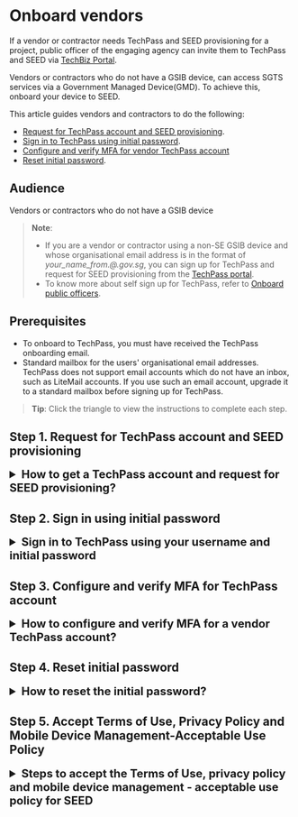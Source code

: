 # Onboard vendors


If a vendor or contractor needs TechPass and SEED provisioning for a project, public officer of the engaging agency can invite them to TechPass and SEED via [TechBiz Portal](portal.techbiz.suite.gov.sg).

Vendors or contractors who do not have a GSIB device, can access SGTS services via a Government Managed Device(GMD). To achieve this, onboard your device to SEED.

This article guides vendors and contractors to do the following:
- [Request for TechPass account and SEED provisioning](#step-1-request-for-techpass-account-and-seed-provisioning).
- [Sign in to TechPass using initial password](#step-2-sign-in-using-initial-password).
- [Configure and verify MFA for vendor TechPass account](#step-3-configure-and-verify-mfa-for-techpass-account)
- [Reset initial password](#step-4-reset-initial-password).

## Audience

Vendors or contractors who do not have a GSIB device

> **Note**:
>- If you are a vendor or contractor using a non-SE GSIB device and whose organisational email address is in the format of *your_name_from.<vendor organisation name>@<acronym for the agency>.gov.sg*, you can sign up for TechPass and request for SEED provisioning from the [TechPass portal](http://portal.techpass.gov.sg).
>- To know more about self sign up for TechPass, refer to [Onboard public officers](onboard-public-officers-using-non-se-machines).

## Prerequisites

- To onboard to TechPass, you must have received the TechPass onboarding email.
- Standard mailbox for the users' organisational email addresses. TechPass does not support email accounts which do not have an inbox, such as LiteMail accounts. If you use such an email account, upgrade it to a standard mailbox before signing up for TechPass.


> **Tip**: Click the triangle to view the instructions to complete each step.

## Step 1. Request for TechPass account and SEED provisioning

<details> <summary style="font-size:20px;font-weight:bold"> How to get a TechPass account and request for SEED provisioning?</summary>

1. Contact your project manager or reporting officer to request for TechPass account and SEED provisioning.

2. Provide the required details in this request such as your official vendor company email address, mobile phone number and project name.

3. If you need SEED, provide your device details.

Your project manager or reporting officer will work with the engaging government agency to provide the requested services.

 > **Additional information**:
 >- When your request is approved, you'll receive two separate onboarding emails for TechPass and SEED.
 >- If you have requested for SEED provisioning, you will receive the SEED onboarding email around the next three business days.
 >- A TechPass account is created for you and will be *pending* to be activated.
 >- It becomes activated when you [sign in to TechPass using initial password](#step-2-sign-in-using-initial-password),[configure and verify MFA for TechPass account](#step-3-configure-and-verify-mfa-for-techpass-account)and [Reset initial password](#step-4-reset-initial-password).
 >- The TechPass and SEED onboarding invitation emails are valid for 30 days. Refer to SEED documentation for more information on what to do if your SEED onboarding invitation has expired.
 >- If you do not onboard to TechPass within 30 days, we will terminate your TechPass account and notify you via email before the termination. You can again request for TechPass and SEED.
 >- Onboard to TechPass before enrolling your non-GSIB or non-DWP device to SEED.
 >- TechPass onboarding email will contain your TechPass username.
 >- The initial password for your TechPass account is texted to your mobile phone. If you have lost or forgotten your initial password, please create a [support request](https://form.gov.sg/#!/5f69797d0666cb0011cc59da).


</details>

## Step 2. Sign in using initial password

<details> <summary style="font-size:20px;font-weight:bold">Sign in to TechPass using your username and initial password</summary>

  1. Go to the appropriate Docs portal environment to **Log in with TechPass**.
   - [Docs portal - staging environment](https://stg.docs.developer.tech.gov.sg/)
   - [Docs portal - production environment](https://docs.developer.tech.gov.sg/)
    <kbd>![log-in-with-techpass](assets/images/access-sgts-services-using-techpass/first.png)</kbd>
  2. Enter your TechPass username and click **Next**.
    <kbd>![vendor-sign-in-1](assets/support/Vendor_email.png)</kbd>
  3. Enter the initial password and click **Sign in**.
    <kbd>![vendor-initial-pwd](assets/support/vendor-initial-password.png)</kbd>

  You will now be directed to configure MFA for your TechPass account.
</details>

## Step 3. Configure and verify MFA for TechPass account

<details> <summary style="font-size:20px;font-weight:bold"> How to configure and verify MFA for a vendor TechPass account?</summary>

  1. Install Microsoft Authenticator on your mobile device.

    <kbd>![vendor-mfa-1](assets/support/vendor-mfa-1.png)</kbd>

  > **Note**: You may install any authenticator. However, as we recommend Microsoft authenticator, this document guides you to configure TechPass MFA using that.

  2. On your mobile device, open Microsoft **Authenticator** and tap **+ Add account** > **Work or School account**.
  3. Tap **Scan a QR code**.
  4. Go back to your computer and click **Next**.
  <kbd>![vendor-mfa-2](assets/support/vendor-mfa-2.png)</kbd>
  5. Scan the QR code on your computer screen and click **Next**. Your TechPass account gets activated and linked to the authenticator app.
    <kbd>![vendor-scan-qr-code](assets/support/vendor-mfa-3.png)</kbd>

  The Authenticator sends a notification to your mobile device to confirm if this verification process was set up correctly.

      <kbd>![vendor-confirms-mfa](assets/support/vendor-mfa-4.png)</kbd>

  6. Tap **APPROVE** on your mobile device and on your computer, you will see that you have approved your sign-in.

      <kbd>![vendor-confirmed-mfa](assets/support/vendor-mfa-5.png)</kbd>

  7. On your computer, click **Next**.
  8. Choose the country code and enter your mobile phone number.
      <kbd>![vendor-mfa-6](assets/support/vendor-mfa-6-new.png)</kbd>
  9. You will receive a six-digit code on this phone number. Enter the six-digit code and click **Next**.

      <kbd>![vendor-mfa-7](assets/support/vendor-mfa-7.png)</kbd>

  10. Click **Next**.

      <kbd>![vendor-mfa-8](assets/support/vendor-mfa-8.png)</kbd>
  11. When you see a success message, click **Done**.
      <kbd>![vendor-mfa-9](assets/support/vendor-mfa-9.png)</kbd>

      Now you will be prompted to reset your initial password.
</details>

## Step 4. Reset initial password

<details> <summary style="font-size:20px;font-weight:bold"> How to reset the initial password?</summary>

  1. Enter your **initial password**, **new password** and retype the new password to confirm.  

  2. Click **Sign in** to proceed with the Terms of Use.

  <kbd>![vendor-mfa-9](assets/support/vendor-update-initial-password.png)</kbd>
</details>

## Step 5. Accept Terms of Use, Privacy Policy and Mobile Device Management-Acceptable Use Policy

<details><summary style="font-size:20px;font-weight:bold"> Steps to accept the Terms of Use, privacy policy and mobile device management - acceptable use policy for SEED</summary>

  1. Click the arrow to view the **TechPass Terms of Use**.

  <kbd>![techpass-terms-of-use](assets/images/onboarding/po-non-se/techpass-terms-of-use.png)</kbd>

  2. Read the TechPass **Terms of Use** and click **Accept**.

  <kbd>![accept-terms-of-use](assets/images/onboarding/po-non-se/accept-terms-of-use.png)</kbd>

  3. Click the arrow to view the **TechPass Privacy Policy**.

  <kbd>![techpass-view-privacy-policy](assets/images/onboarding/po-non-se/techpass-view-privacy-policy.png)</kbd>

  4. Read the TechPass **Privacy Policy** and click **Accept**.

  <kbd>![accept-techpass-privacy-policy](assets/images/onboarding/po-non-se/accept-techpass-privacy-policy.png)</kbd>

  If SEED is provisioned, you need to accept the TechPass Mobile Device Management(MDM) - Acceptable Use Policy(AUP).

  5. Click the arrow to view the **TechPass MDM AUP Policy**.

  <kbd>![mdm-acceptable-use-policy](assets/images/onboarding/po-non-se/mdm-aup-1.png)</kbd>

  6. Read the policy details and click **Accept**.

  <kbd>![mdm-acceptable-use-policy](assets/images/onboarding/po-non-se/accept-mdm-aup.png)</kbd>

  You have now successfully onboarded TechPass. You can now proceed to onboard your non-GSIB or non-DWP device to SEED.

  > **Note**:
  > Refer to [Prerequisites for onboarding your device to SEED](https://docs.developer.tech.gov.sg/docs/security-suite-for-engineering-endpoint-devices/#/prerequisites-for-onboarding) before proceeding to onboard your non-GSIB or non-DWP device to SEED.

</details>
